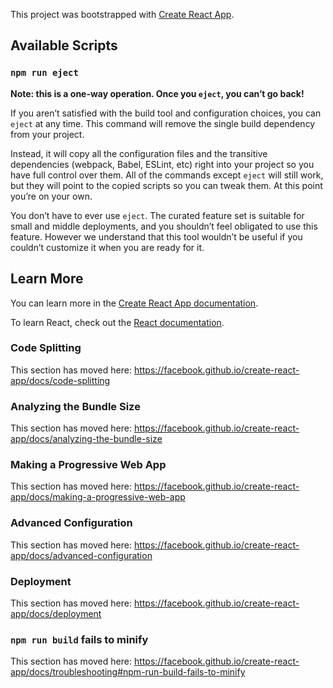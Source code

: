 This project was bootstrapped with [Create React App](https://github.com/facebook/create-react-app).

## Available Scripts



<!-- The core Firebase JS SDK is always required and must be listed first -->
<script src="https://www.gstatic.com/firebasejs/7.16.0/firebase-app.js"></script>

<!-- TODO: Add SDKs for Firebase products that you want to use
     https://firebase.google.com/docs/web/setup#available-libraries -->

<script>
  // Your web app's Firebase configuration
  var firebaseConfig = {
    apiKey: "AIzaSyBo_g53_BsOgETNiYngwuFW_-N79f-efBQ",
    authDomain: "quiz-of-choice-85d0a.firebaseapp.com",
    databaseURL: "https://quiz-of-choice-85d0a.firebaseio.com",
    projectId: "quiz-of-choice-85d0a",
    storageBucket: "quiz-of-choice-85d0a.appspot.com",
    messagingSenderId: "501771601542",
    appId: "1:501771601542:web:71be04ab7f6c4314567307"
  };
  // Initialize Firebase
  firebase.initializeApp(firebaseConfig);
</script>


### `npm run eject`

**Note: this is a one-way operation. Once you `eject`, you can’t go back!**

If you aren’t satisfied with the build tool and configuration choices, you can `eject` at any time. This command will remove the single build dependency from your project.

Instead, it will copy all the configuration files and the transitive dependencies (webpack, Babel, ESLint, etc) right into your project so you have full control over them. All of the commands except `eject` will still work, but they will point to the copied scripts so you can tweak them. At this point you’re on your own.

You don’t have to ever use `eject`. The curated feature set is suitable for small and middle deployments, and you shouldn’t feel obligated to use this feature. However we understand that this tool wouldn’t be useful if you couldn’t customize it when you are ready for it.

## Learn More

You can learn more in the [Create React App documentation](https://facebook.github.io/create-react-app/docs/getting-started).

To learn React, check out the [React documentation](https://reactjs.org/).

### Code Splitting

This section has moved here: https://facebook.github.io/create-react-app/docs/code-splitting

### Analyzing the Bundle Size

This section has moved here: https://facebook.github.io/create-react-app/docs/analyzing-the-bundle-size

### Making a Progressive Web App

This section has moved here: https://facebook.github.io/create-react-app/docs/making-a-progressive-web-app

### Advanced Configuration

This section has moved here: https://facebook.github.io/create-react-app/docs/advanced-configuration

### Deployment

This section has moved here: https://facebook.github.io/create-react-app/docs/deployment

### `npm run build` fails to minify

This section has moved here: https://facebook.github.io/create-react-app/docs/troubleshooting#npm-run-build-fails-to-minify
